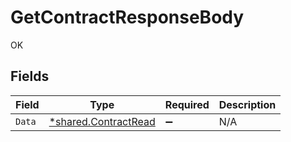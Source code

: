 # GetContractResponseBody

OK


## Fields

| Field                                                       | Type                                                        | Required                                                    | Description                                                 |
| ----------------------------------------------------------- | ----------------------------------------------------------- | ----------------------------------------------------------- | ----------------------------------------------------------- |
| `Data`                                                      | [*shared.ContractRead](../../models/shared/contractread.md) | :heavy_minus_sign:                                          | N/A                                                         |